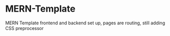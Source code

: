 # MERN-Template
MERN Template frontend and backend set up, pages are routing, still adding CSS preprocessor 
